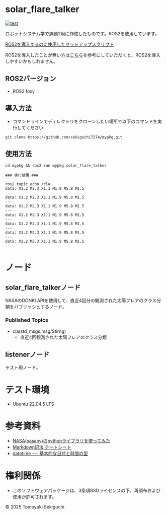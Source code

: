 # solar_flare_talker


[![test](https://github.com/sekiguchi7274/ros2_ws/actions/workflows/test.yml/badge.svg)](https://github.com/sekiguchi7274/ros2_ws/actions/workflows/test.yml)


ロボットシステム学で課題2用に作成したものです。ROS2を使用しています。


[ROS2を導入するのに使用したセットアップスクリプト](https://github.com/ryuichiueda/ros2_setup_scripts)

ROS2を導入したことが無い方は[こちら](https://ryuichiueda.github.io/slides_marp/robosys2024/lesson8.html#1 "ロボットシステム学第8回目")を参考にしていただくと、ROS2を導入しやすいかもしれません。
## ROS2バージョン

- ROS2 foxy
## 導入方法
- コマンドラインでディレクトリをクローンしたい場所で以下のコマンドを実行してください


```
git clone https://github.com/sekiguchi7274/mypkg.git
```


## 使用方法
```
cd mypkg && ros2 run mypkg solar_flare_talker

### 実行結果 ###

ros2 topic echo /cla
data: X1.2 M2.3 X1.1 M1.9 M5.8 M1.5
---
data: X1.2 M2.3 X1.1 M1.9 M5.8 M1.5
---
data: X1.2 M2.3 X1.1 M1.9 M5.8 M1.5
---
data: X1.2 M2.3 X1.1 M1.9 M5.8 M1.5
---
data: X1.2 M2.3 X1.1 M1.9 M5.8 M1.5
---
data: X1.2 M2.3 X1.1 M1.9 M5.8 M1.5
---
data: X1.2 M2.3 X1.1 M1.9 M5.8 M1.5
---
```
# ノード
## solar_flare_talkerノード
NASAのDONKI APIを使用して、直近4回分の観測された太陽フレアのクラス分類をパブリッシュするノード。

### Published Topics
- cla(std_msgs.msg/Stirng)
  - 直近4回観測された太陽フレアのクラス分類

## listenerノード
テスト用ノード。

# テスト環境
- Ubuntu 22.04.5 LTS
# 参考資料
- [NASA(nasapy)のpythonライブラリを使ってみた](https://web3.hide.ac/articles/DJ_LTtilh)
- [Markdown記法 チートシート](https://qiita.com/Qiita/items/c686397e4a0f4f11683d)
- [datetime --- 基本的な日付と時間の型](https://docs.python.org/ja/3.13/library/datetime.html)
# 権利関係
- このソフトウェアパッケージは、3条項BSDライセンスの下、再頒布および使用が許可されます。


© 2025 Tomoyuki Sekiguchi
